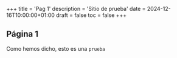+++
title = 'Pag 1'
description = 'Sitio de prueba'
date = 2024-12-16T10:00:00+01:00
draft = false
toc = false
+++

## Página 1

Como hemos dicho, esto es una `prueba`